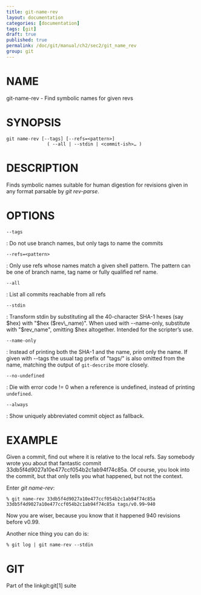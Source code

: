 ```yaml
---
title: git-name-rev
layout: documentation
categories: [documentation]
tags: [git]
draft: true
published: true
permalink: /doc/git/manual/ch2/sec2/git_name_rev
group: git
---
```


NAME
====

git-name-rev - Find symbolic names for given revs

SYNOPSIS
========

    git name-rev [--tags] [--refs=<pattern>]
                   ( --all | --stdin | <commit-ish>… )

DESCRIPTION
===========

Finds symbolic names suitable for human digestion for revisions given in any format parsable by *git rev-parse*.

OPTIONS
=======

`--tags`

:   Do not use branch names, but only tags to name the commits

`--refs=<pattern>`

:   Only use refs whose names match a given shell pattern. The pattern can be one of branch name, tag name or fully qualified ref name.

`--all`

:   List all commits reachable from all refs

`--stdin`

:   Transform stdin by substituting all the 40-character SHA-1 hexes (say $hex) with "$hex ($rev\_name)". When used with --name-only, substitute with "$rev\_name", omitting $hex altogether. Intended for the scripter’s use.

`--name-only`

:   Instead of printing both the SHA-1 and the name, print only the name. If given with --tags the usual tag prefix of "tags/" is also omitted from the name, matching the output of `git-describe` more closely.

`--no-undefined`

:   Die with error code != 0 when a reference is undefined, instead of printing `undefined`.

`--always`

:   Show uniquely abbreviated commit object as fallback.

EXAMPLE
=======

Given a commit, find out where it is relative to the local refs. Say somebody wrote you about that fantastic commit 33db5f4d9027a10e477ccf054b2c1ab94f74c85a. Of course, you look into the commit, but that only tells you what happened, but not the context.

Enter *git name-rev*:

    % git name-rev 33db5f4d9027a10e477ccf054b2c1ab94f74c85a
    33db5f4d9027a10e477ccf054b2c1ab94f74c85a tags/v0.99~940

Now you are wiser, because you know that it happened 940 revisions before v0.99.

Another nice thing you can do is:

    % git log | git name-rev --stdin

GIT
===

Part of the linkgit:git\[1\] suite

